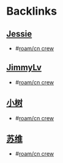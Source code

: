 
# Backlinks
## [Jessie](<Jessie.md>)
- #[roam/cn crew](<../roam/cn crew.md>)

## [JimmyLv](<JimmyLv.md>)
- #[roam/cn crew](<../roam/cn crew.md>)

## [小树](<小树.md>)
- #[roam/cn crew](<../roam/cn crew.md>)

## [苏维](<苏维.md>)
- #[roam/cn crew](<../roam/cn crew.md>)

